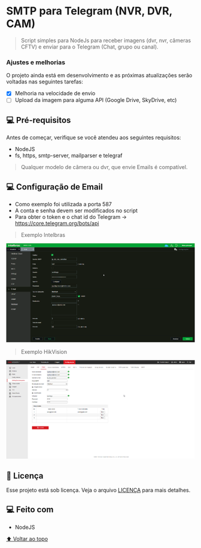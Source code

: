 # SMTP para Telegram (NVR, DVR, CAM)

<!---Esses são exemplos. Veja https://shields.io para outras pessoas ou para personalizar este conjunto de escudos. Você pode querer incluir dependências, status do projeto e informações de licença aqui--->

> Script simples para NodeJs para receber imagens (dvr, nvr, câmeras CFTV) e enviar para o Telegram (Chat, grupo ou canal).

### Ajustes e melhorias

O projeto ainda está em desenvolvimento e as próximas atualizações serão voltadas nas seguintes tarefas:

- [x] Melhoria na velocidade de envio 
- [ ] Upload da imagem para alguma API (Google Drive, SkyDrive, etc)

## 💻 Pré-requisitos

Antes de começar, verifique se você atendeu aos seguintes requisitos:
<!---Estes são apenas requisitos de exemplo. Adicionar, duplicar ou remover conforme necessário--->
* NodeJS
* fs, https, smtp-server, mailparser e telegraf
> Qualquer modelo de câmera ou dvr, que envie Emails é compatível.

## 💻 Configuração de Email

* Como exemplo foi utilizada a porta 587
* A conta e senha devem ser modificados no script
* Para obter o token e o chat id do Telegram -> https://core.telegram.org/bots/api

> Exemplo Intelbras
<img src="msedge_Bwhvw6kJ6R.png" alt="exemplo">

> Exemplo HikVision
<img src="msedge_SkQxaS6gGV.png" alt="exemplo">

## 📝 Licença

Esse projeto está sob licença. Veja o arquivo [LICENÇA](LICENSE.md) para mais detalhes.

## 💻 Feito com
* NodeJS

[⬆ Voltar ao topo](#smtp_dvr_telegram)<br>
